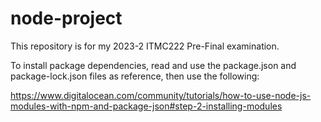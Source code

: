 # node-project

This repository is for my 2023-2 ITMC222 Pre-Final examination.

To install package dependencies, read and use the package.json and package-lock.json files as reference, then use the following:

https://www.digitalocean.com/community/tutorials/how-to-use-node-js-modules-with-npm-and-package-json#step-2-installing-modules


